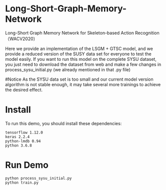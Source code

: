 # Long-Short-Graph-Memory-Network
Long-Short Graph Memory Network for Skeleton-based Action Recognition（WACV2020）

Here we provide an implementation of the LSGM + GTSC model, 
and we provide a reduced version of the SUSY data set for everyone to test the model easily. 
If you want to run this model on the complete SYSU dataset,
you just need to download the dataset from web and make a few changes in process_sysu_initial.py (we already mentioned in that .py file)

#Notice
As the SYSU data set is too small and our current model version algorithm is not stable enough,
it may take several more trainings to achieve the desired effect.

# Install
To run this demo, you should install these dependencies:
```
tensorflow 1.12.0
keras 2.2.4
python-lmdb 0.94
python 3.6.8
```

# Run Demo
```
python process_sysu_initial.py
python train.py
```
